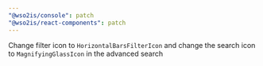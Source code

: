 ```yaml
---
"@wso2is/console": patch
"@wso2is/react-components": patch
---
```


Change filter icon to `HorizontalBarsFilterIcon` and change the search icon to `MagnifyingGlassIcon` in the advanced search

